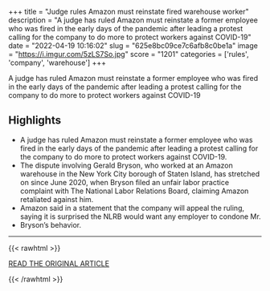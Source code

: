 +++
title = "Judge rules Amazon must reinstate fired warehouse worker"
description = "A judge has ruled Amazon must reinstate a former employee who was fired in the early days of the pandemic after leading a protest calling for the company to do more to protect workers against COVID-19"
date = "2022-04-19 10:16:02"
slug = "625e8bc09ce7c6afb8c0be1a"
image = "https://i.imgur.com/5zLS7So.jpg"
score = "1201"
categories = ['rules', 'company', 'warehouse']
+++

A judge has ruled Amazon must reinstate a former employee who was fired in the early days of the pandemic after leading a protest calling for the company to do more to protect workers against COVID-19

## Highlights

- A judge has ruled Amazon must reinstate a former employee who was fired in the early days of the pandemic after leading a protest calling for the company to do more to protect workers against COVID-19.
- The dispute involving Gerald Bryson, who worked at an Amazon warehouse in the New York City borough of Staten Island, has stretched on since June 2020, when Bryson filed an unfair labor practice complaint with The National Labor Relations Board, claiming Amazon retaliated against him.
- Amazon said in a statement that the company will appeal the ruling, saying it is surprised the NLRB would want any employer to condone Mr.
- Bryson’s behavior.

---

{{< rawhtml >}}
  <p class="article-category">
    <a target="_blank" href="https://abcnews.go.com/US/wireStory/judge-rules-amazon-reinstate-fired-warehouse-worker-84157066">READ THE ORIGINAL ARTICLE</a>
  </p>
{{< /rawhtml >}}
